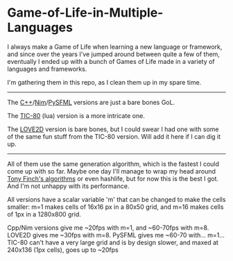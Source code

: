 # Game-of-Life-in-Multiple-Languages
I always make a Game of Life when learning a new language or framework, and since over the years I've jumped around between quite a few of them, eventually I ended up with a bunch of Games of Life made in a variety of languages and frameworks. 

I'm gathering them in this repo, as I clean them up in my spare time.

---

The [C++](./C++)/[Nim](./Nim)/[PySFML](./Python/PySFML) versions are just a bare bones GoL. 

The [TIC-80](./Lua/TIC-80) (lua) version is a more intricate one. 

The [LOVE2D](./Lua/LÖVE2D/) version is bare bones, but I could swear I had one with some of the same fun stuff from the TIC-80 version. Will add it here if I can dig it up.

---

All of them use the same generation algorithm, which is the fastest I could come up with so far. Maybe one day I'll manage to wrap my head around [Tony Finch's algorithms](https://dotat.at/prog/life/life.html) or even hashlife, but for now this is the best I got. And I'm not unhappy with its performance. 

All versions have a scalar variable 'm' that can be changed to make the cells smaller: m=1 makes cells of 16x16 px in a 80x50 grid, and m=16 makes cells of 1px in a 1280x800 grid.

Cpp/Nim versions give me ~20fps with m=1, and ~60-70fps with m=8.
LOVE2D gives me ~30fps with m=8.
PySFML gives me ~60-70 with... m=1...
TIC-80 can't have a very large grid and is by design slower, and maxed at 240x136 (1px cells), goes up to ~20fps
